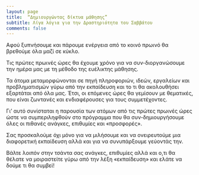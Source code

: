 ```yaml
---
layout: page
title:  “Δηµιουργώντας δίκτυα µάθησης”
subtitle: Λίγα λόγια για την Δραστηριότητα του Σαββάτου
comments: false
---
```



Αφού ξυπνήσουμε και πάρουμε ενέργεια από το κοινό πρωινό θα βρεθούμε όλα μαζί σε κύκλο.

Τις πρώτες πρωινές ώρες θα έχουμε χρόνο για να συν-διοργανώσουμε την ημέρα μας με τη μέθοδο της ευέλικτης μάθησης.

Τα άτομα μεταμορφώνονται σε πηγή πληροφοριών, ιδεών, εργαλείων και προβληματισμών γύρω από την εκπαίδευση και το τι θα ακολουθήσει εξαρτάται από όλα μας. 
Έτσι, οι επόμενες ώρες θα γεμίσουν με θεματικές, που είναι ζωντανές και ενδιαφέρουσες για τους συμμετέχοντες.

Γι’ αυτό συνίσταται η παρουσία των ατόμων από τις πρώτες πρωινές ώρες ώστε να συμπεριληφθούν στο πρόγραμμα που θα συν-δημιουργήσουμε όλες οι πιθανές ανάγκες,
επιθυμίες και «προσφορές».

Σας προσκαλούμε όχι μόνο για να μιλήσουμε και να ονειρευτούμε μια διαφορετική εκπαίδευση αλλά και για να συνυπάρξουμε γεύοντάς την.

Βάλτε λοιπόν στην τσάντα σας ανάγκες, επιθυμίες αλλά και ο,τι θα θέλατε να μοιραστείτε γύρω από την λέξη «εκπαίδευση» και ελάτε να δούμε τι θα συμβεί!
